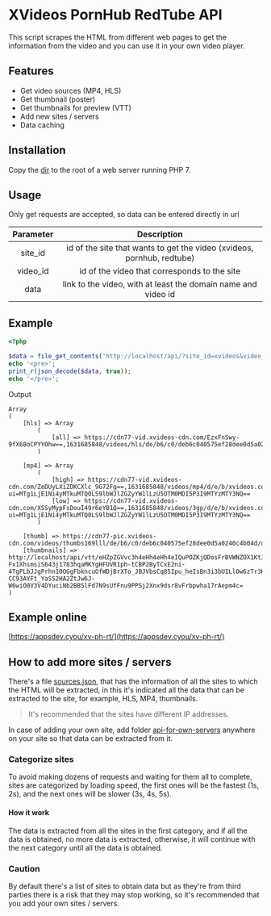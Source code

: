 # XVideos PornHub RedTube API

This script scrapes the HTML from different web pages to get the information from the video and you can use it in your own video player.

## Features

* Get video sources (MP4, HLS)
* Get thumbnail (poster)
* Get thumbnails for preview (VTT)
* Add new sites / servers
* Data caching

## Installation

Copy the [dir](/src) to the root of a web server running PHP 7.

## Usage
Only get requests are accepted, so data can be entered directly in url

| Parameter | Description |
| :---: | :---: |
| site_id  | id of the site that wants to get the video (xvideos, pornhub, redtube)  |
| video_id  | id of the video that corresponds to the site  |
| data  | link to the video, with at least the domain name and video id  |

## Example
```php
<?php

$data = file_get_contents('http://localhost/api/?site_id=xvideos&video_id=59934029');
echo '<pre>';
print_r(json_decode($data, true));
echo '</pre>';

```
Output
```
Array
(
    [hls] => Array
        (
            [all] => https://cdn77-vid.xvideos-cdn.com/EzxFnSwy-9fX68oCPYYOhw==,1631685848/videos/hls/de/b6/c0/deb6c040575ef28dee0d5a0240c4b04d/hls.m3u8
        )

    [mp4] => Array
        (
            [high] => https://cdn77-vid.xvideos-cdn.com/ZeDUyLXiZDKCXlc_9G72Fg==,1631685848/videos/mp4/d/e/b/xvideos.com_deb6c040575ef28dee0d5a0240c4b04d.mp4?ui=MTg1LjE1Ni4yMTkuMTQ0LS9lbWJlZGZyYW1lLzU5OTM0MDI5P3I9MTYzMTY3NQ==
            [low] => https://cdn77-vid.xvideos-cdn.com/XSSyMypFsDouI49r6eYB1Q==,1631685848/videos/3gp/d/e/b/xvideos.com_deb6c040575ef28dee0d5a0240c4b04d.mp4?ui=MTg1LjE1Ni4yMTkuMTQ0LS9lbWJlZGZyYW1lLzU5OTM0MDI5P3I9MTYzMTY3NQ==
        )

    [thumb] => https://cdn77-pic.xvideos-cdn.com/videos/thumbs169lll/de/b6/c0/deb6c040575ef28dee0d5a0240c4b04d/deb6c040575ef28dee0d5a0240c4b04d.25.jpg
    [thumbnails] => http://localhost/api/vtt/eHZpZGVvc3h4eHh4eHh4eIQuPOZKjQDosFrBVWNZOX1KtJt9dZbonjIEXI50IzTCrzqFJoAHlahbZQvC2DdXp-Fx1XhsmsiS643j1783hqaMKYgHFUVR1ph-tCBP2ByTCxE2ni-4TgPLbJJgPrhn10OGgFbkncuOfWDjBrXTo_JBJVbsCq85Ipu_heIsBn3i3bUILlOw6zTr3HihbIGhvlgHiZc7ZG4nU0ra1FpYV5plkTAn8SQwnPyR9mGsujpEurWSj2YRL3Nd2fAlAn-CC93AYFt_YaSS2HA2ZtJw6J-W6wiO0V3V4DYuciNb2BB5lFd7N9sUfFnu9PPSj2Xnx9dsr8vFrbpwha17rAepm4c=
)
```

## Example online

[https://appsdev.cyou/xv-ph-rt/](https://appsdev.cyou/xv-ph-rt/)

## How to add more sites / servers

There's a file [sources.json](src/servers/sources.json), that has the information of all the sites to which the HTML will be extracted, in this it's indicated all the data that can be extracted to the site, for example, HLS, MP4, thumbnails.

> It's recommended that the sites have different IP addresses.

In case of adding your own site, add folder [api-for-own-servers](api-for-own-servers) anywhere on your site so that data can be extracted from it.

### Categorize sites

To avoid making dozens of requests and waiting for them all to complete, sites are categorized by loading speed, the first ones will be the fastest (1s, 2s), and the next ones will be slower (3s, 4s, 5s).

#### How it work

The data is extracted from all the sites in the first category, and if all the data is obtained, no more data is extracted, otherwise, it will continue with the next category until all the data is obtained.

### Caution

By default there's a list of sites to obtain data but as they're from third parties there is a risk that they may stop working, so it's recommended that you add your own sites / servers.

